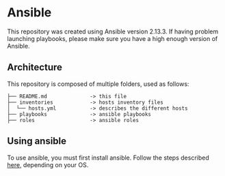# Ansible

This repository was created using Ansible version 2.13.3. If having problem launching playbooks, please make sure you have a high enough version of Ansible.

## Architecture

This repository is composed of multiple folders, used as follows:

```.
├── README.md              -> this file
├── inventories            -> hosts inventory files
│  └── hosts.yml           -> describes the different hosts
├── playbooks              -> ansible playbooks
├── roles                  -> ansible roles
```

## Using ansible

To use ansible, you must first install ansible. Follow the steps described [here](https://docs.ansible.com/ansible/latest/installation_guide/index.html), depending on your OS.

